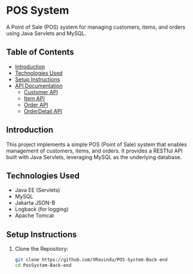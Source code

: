 # POS System

A Point of Sale (POS) system for managing customers, items, and orders using Java Servlets and MySQL.

## Table of Contents

- [Introduction](#introduction)
- [Technologies Used](#technologies-used)
- [Setup Instructions](#setup-instructions)
- [API Documentation](#api-documentation)
  - [Customer API](#customer-api)
  - [Item API](#item-api)
  - [Order API](#order-api)
  - [OrderDetail API](#orderdetail-api)

## Introduction

This project implements a simple POS (Point of Sale) system that enables management of customers, items, and orders. It provides a RESTful API built with Java Servlets, leveraging MySQL as the underlying database.

## Technologies Used

- Java EE (Servlets)
- MySQL
- Jakarta JSON-B
- Logback (for logging)
- Apache Tomcat

## Setup Instructions

1. Clone the Repository:

   ```bash
   git clone https://github.com/VRavindu/POS-System-Back-end
   cd PosSystem-Back-end
